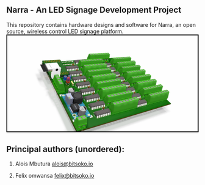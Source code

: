 
## Narra - An LED Signage Development Project

This repository contains hardware designs and software for Narra, an open source, wireless control LED signage platform.
![Driver-board](/doc/Images/ND-03.png)

## Principal authors (unordered): 

1. Alois Mbutura <alois@bitsoko.io> 

2. Felix omwansa <felix@bitsoko.io>


